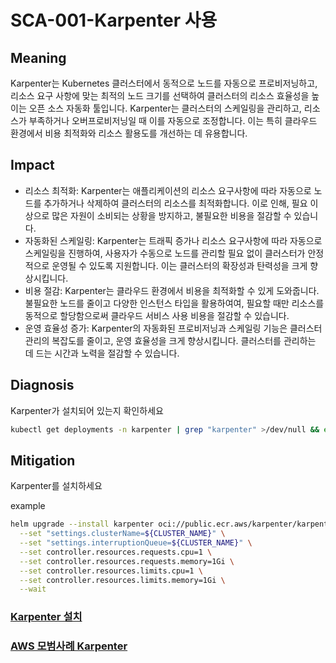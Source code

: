 # SCA-001-Karpenter 사용

## Meaning
Karpenter는 Kubernetes 클러스터에서 동적으로 노드를 자동으로 프로비저닝하고, 리소스 요구 사항에 맞는 최적의 노드 크기를 선택하여 클러스터의 리소스 효율성을 높이는 오픈 소스 자동화 툴입니다. Karpenter는 클러스터의 스케일링을 관리하고, 리소스가 부족하거나 오버프로비저닝일 때 이를 자동으로 조정합니다. 이는 특히 클라우드 환경에서 비용 최적화와 리소스 활용도를 개선하는 데 유용합니다.

## Impact
- 리소스 최적화: Karpenter는 애플리케이션의 리소스 요구사항에 따라 자동으로 노드를 추가하거나 삭제하여 클러스터의 리소스를 최적화합니다. 이로 인해, 필요 이상으로 많은 자원이 소비되는 상황을 방지하고, 불필요한 비용을 절감할 수 있습니다.
- 자동화된 스케일링: Karpenter는 트래픽 증가나 리소스 요구사항에 따라 자동으로 스케일링을 진행하여, 사용자가 수동으로 노드를 관리할 필요 없이 클러스터가 안정적으로 운영될 수 있도록 지원합니다. 이는 클러스터의 확장성과 탄력성을 크게 향상시킵니다.
- 비용 절감: Karpenter는 클라우드 환경에서 비용을 최적화할 수 있게 도와줍니다. 불필요한 노드를 줄이고 다양한 인스턴스 타입을 활용하여여, 필요할 때만 리소스를 동적으로 할당함으로써 클라우드 서비스 사용 비용을 절감할 수 있습니다.
- 운영 효율성 증가: Karpenter의 자동화된 프로비저닝과 스케일링 기능은 클러스터 관리의 복잡도를 줄이고, 운영 효율성을 크게 향상시킵니다. 클러스터를 관리하는 데 드는 시간과 노력을 절감할 수 있습니다.

## Diagnosis
Karpenter가 설치되어 있는지 확인하세요

```bash
kubectl get deployments -n karpenter | grep "karpenter" >/dev/null && echo "Karpenter is installed" || echo "Karpenter is not installed"
```

## Mitigation
Karpenter를 설치하세요

example
```bash
helm upgrade --install karpenter oci://public.ecr.aws/karpenter/karpenter --version "${KARPENTER_VERSION}" --namespace "${KARPENTER_NAMESPACE}" --create-namespace \
  --set "settings.clusterName=${CLUSTER_NAME}" \
  --set "settings.interruptionQueue=${CLUSTER_NAME}" \
  --set controller.resources.requests.cpu=1 \
  --set controller.resources.requests.memory=1Gi \
  --set controller.resources.limits.cpu=1 \
  --set controller.resources.limits.memory=1Gi \
  --wait
```
### [Karpenter 설치](https://karpenter.sh/docs/getting-started/getting-started-with-karpenter/#4-install-karpenter)
### [AWS 모범사례 Karpenter](https://docs.aws.amazon.com/ko_kr/eks/latest/best-practices/karpenter.html)

